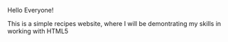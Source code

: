 Hello Everyone! 

This is a simple recipes website, where I will be demontrating my skills in working with HTML5
